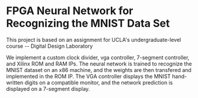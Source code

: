 # FPGA Neural Network for Recognizing the MNIST Data Set

This project is based on an assignment for UCLA's undergraduate-level course -- Digital Design Laboratory

We implement a custom clock divider, vga controller, 7-segment controller, and Xilinx ROM and RAM IPs. The neural network is trained to recognize the MNIST dataset on an x86 machine, and the weights are then transfered and implemented in the ROM IP. The VGA controller displays the MNIST hand-written digits on a compatible monitor, and the network prediction is displayed on a 7-segment display.

